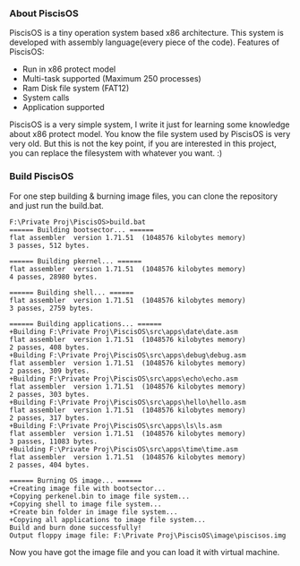 ### About PiscisOS
PiscisOS is a tiny operation system based x86 architecture. This system is developed with assembly language(every piece of the code). 
Features of PiscisOS:
* Run in x86 protect model
* Multi-task supported (Maximum 250 processes)
* Ram Disk file system (FAT12)
* System calls
* Application supported

PiscisOS is a very simple system, I write it just for learning some knowledge about x86 protect model. You know the file system used by PiscisOS is very very old. But this is not the key point, if you are interested in this project, you can replace the filesystem with whatever you want. :)

### Build PiscisOS
For one step building & burning image files, you can clone the repository and just run the build.bat.
```
F:\Private Proj\PiscisOS>build.bat
====== Building bootsector... ======
flat assembler  version 1.71.51  (1048576 kilobytes memory)
3 passes, 512 bytes.

====== Building pkernel... ======
flat assembler  version 1.71.51  (1048576 kilobytes memory)
4 passes, 28980 bytes.

====== Building shell... ======
flat assembler  version 1.71.51  (1048576 kilobytes memory)
3 passes, 2759 bytes.

====== Building applications... ======
+Building F:\Private Proj\PiscisOS\src\apps\date\date.asm
flat assembler  version 1.71.51  (1048576 kilobytes memory)
2 passes, 408 bytes.
+Building F:\Private Proj\PiscisOS\src\apps\debug\debug.asm
flat assembler  version 1.71.51  (1048576 kilobytes memory)
2 passes, 309 bytes.
+Building F:\Private Proj\PiscisOS\src\apps\echo\echo.asm
flat assembler  version 1.71.51  (1048576 kilobytes memory)
2 passes, 303 bytes.
+Building F:\Private Proj\PiscisOS\src\apps\hello\hello.asm
flat assembler  version 1.71.51  (1048576 kilobytes memory)
2 passes, 317 bytes.
+Building F:\Private Proj\PiscisOS\src\apps\ls\ls.asm
flat assembler  version 1.71.51  (1048576 kilobytes memory)
3 passes, 11083 bytes.
+Building F:\Private Proj\PiscisOS\src\apps\time\time.asm
flat assembler  version 1.71.51  (1048576 kilobytes memory)
2 passes, 404 bytes.

====== Burning OS image... ======
+Creating image file with bootsector...
+Copying perkenel.bin to image file system...
+Copying shell to image file system...
+Create bin folder in image file system...
+Copying all applications to image file system...
Build and burn done successfully!
Output floppy image file: F:\Private Proj\PiscisOS\image\piscisos.img
```
Now you have got the image file and you can load it with virtual machine.
